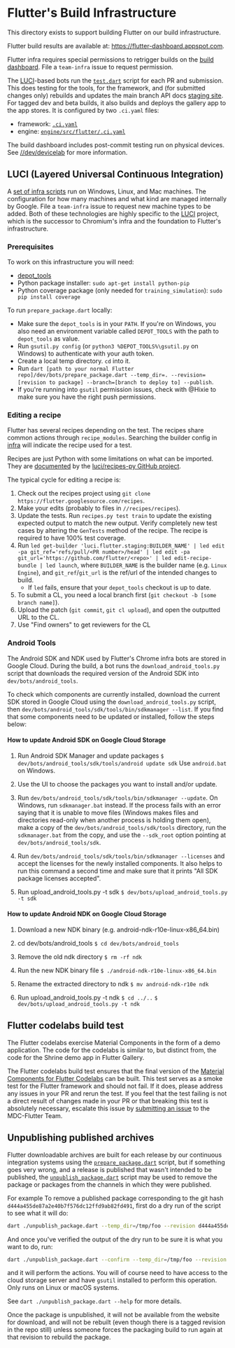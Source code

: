 # Flutter's Build Infrastructure

This directory exists to support building Flutter on our build infrastructure.

Flutter build results are available at: <https://flutter-dashboard.appspot.com>.

Flutter infra requires special permissions to retrigger builds on the
[build dashboard](https://flutter-dashboard.appspot.com/#/build). File a
`team-infra` issue to request permission.

The
[LUCI](https://chromium.googlesource.com/infra/luci/luci-py/+/refs/heads/main/README.md)-based
bots run the [`test.dart`](test.dart) script for each PR and submission. This
does testing for the tools, for the framework, and (for submitted changes only)
rebuilds and updates the main branch API docs
[staging site](https://main-api.flutter.dev/). For tagged dev and beta builds,
it also builds and deploys the gallery app to the app stores. It is configured
by two `.ci.yaml` files:

- framework: [`.ci.yaml`](../../.ci.yaml)
- engine: [`engine/src/flutter/.ci.yaml`](../../engine/src/flutter/.ci.yaml)

The build dashboard includes post-commit testing run on physical devices. See
[//dev/devicelab](../devicelab/README.md) for more information.

## LUCI (Layered Universal Continuous Integration)

A [set of infra scripts](https://flutter.googlesource.com/recipes/) run on
Windows, Linux, and Mac machines. The configuration for how many machines and
what kind are managed internally by Google. File a `team-infra` issue to request
new machine types to be added. Both of these technologies are highly specific to
the [LUCI](https://github.com/luci) project, which is the successor to
Chromium's infra and the foundation to Flutter's infrastructure.

### Prerequisites

To work on this infrastructure you will need:

- [depot_tools](https://commondatastorage.googleapis.com/chrome-infra-docs/flat/depot_tools/docs/html/depot_tools_tutorial.html#_setting_up)
- Python package installer: `sudo apt-get install python-pip`
- Python coverage package (only needed for `training_simulation`):
  `sudo pip install coverage`

To run `prepare_package.dart` locally:

- Make sure the `depot_tools` is in your `PATH`. If you're on Windows, you also
  need an environment variable called `DEPOT_TOOLS` with the path to
  `depot_tools` as value.
- Run `gsutil.py config` (or `python3 %DEPOT_TOOLS%\gsutil.py` on Windows) to
  authenticate with your auth token.
- Create a local temp directory. `cd` into it.
- Run
  `dart [path to your normal Flutter repo]/dev/bots/prepare_package.dart --temp_dir=. --revision=[revision to package] --branch=[branch to deploy to] --publish`.
- If you're running into `gsutil` permission issues, check with @Hixie to make
  sure you have the right push permissions.

### Editing a recipe

Flutter has several recipes depending on the test. The recipes share common
actions through `recipe_modules`. Searching the builder config in
[infra](https://flutter.googlesource.com/infra/+/refs/heads/main) will indicate
the recipe used for a test.

Recipes are just Python with some limitations on what can be imported. They are
[documented](https://github.com/luci/recipes-py/blob/main/doc/user_guide.md) by
the [luci/recipes-py GitHub project](https://github.com/luci/recipes-py).

The typical cycle for editing a recipe is:

1. Check out the recipes project using
   `git clone https://flutter.googlesource.com/recipes`.
1. Make your edits (probably to files in `//recipes/recipes`).
1. Update the tests. Run `recipes.py test train` to update the existing expected
   output to match the new output. Verify completely new test cases by altering
   the `GenTests` method of the recipe. The recipe is required to have 100% test
   coverage.
1. Run
   `led get-builder 'luci.flutter.staging:BUILDER_NAME' | led edit -pa git_ref='refs/pull/<PR number>/head' | led edit -pa git_url='https://github.com/flutter/<repo>' | led edit-recipe-bundle | led launch`,
   where `BUILDER_NAME` is the builder name (e.g. `Linux Engine`), and
   `git_ref`/`git_url` is the ref/url of the intended changes to build.
   - If `led` fails, ensure that your `depot_tools` checkout is up to date.
1. To submit a CL, you need a local branch first
   (`git checkout -b [some branch name]`).
1. Upload the patch (`git commit`, `git cl upload`), and open the outputted URL
   to the CL.
1. Use "Find owners" to get reviewers for the CL

### Android Tools

The Android SDK and NDK used by Flutter's Chrome infra bots are stored in Google
Cloud. During the build, a bot runs the `download_android_tools.py` script that
downloads the required version of the Android SDK into `dev/bots/android_tools`.

To check which components are currently installed, download the current SDK
stored in Google Cloud using the `download_android_tools.py` script, then
`dev/bots/android_tools/sdk/tools/bin/sdkmanager --list`. If you find that some
components need to be updated or installed, follow the steps below:

#### How to update Android SDK on Google Cloud Storage

1. Run Android SDK Manager and update packages
   `$ dev/bots/android_tools/sdk/tools/android update sdk` Use `android.bat` on
   Windows.

1. Use the UI to choose the packages you want to install and/or update.

1. Run `dev/bots/android_tools/sdk/tools/bin/sdkmanager --update`. On Windows,
   run `sdkmanager.bat` instead. If the process fails with an error saying that
   it is unable to move files (Windows makes files and directories read-only
   when another process is holding them open), make a copy of the
   `dev/bots/android_tools/sdk/tools` directory, run the `sdkmanager.bat` from
   the copy, and use the `--sdk_root` option pointing at
   `dev/bots/android_tools/sdk`.

1. Run `dev/bots/android_tools/sdk/tools/bin/sdkmanager --licenses` and accept
   the licenses for the newly installed components. It also helps to run this
   command a second time and make sure that it prints "All SDK package licenses
   accepted".

1. Run upload_android_tools.py -t sdk
   `$ dev/bots/upload_android_tools.py -t sdk`

#### How to update Android NDK on Google Cloud Storage

1. Download a new NDK binary (e.g. android-ndk-r10e-linux-x86_64.bin)

1. cd dev/bots/android_tools `$ cd dev/bots/android_tools`

1. Remove the old ndk directory `$ rm -rf ndk`

1. Run the new NDK binary file `$ ./android-ndk-r10e-linux-x86_64.bin`

1. Rename the extracted directory to ndk `$ mv android-ndk-r10e ndk`

1. Run upload_android_tools.py -t ndk `$ cd ../..`
   `$ dev/bots/upload_android_tools.py -t ndk`

## Flutter codelabs build test

The Flutter codelabs exercise Material Components in the form of a demo
application. The code for the codelabs is similar to, but distinct from, the
code for the Shrine demo app in Flutter Gallery.

The Flutter codelabs build test ensures that the final version of the
[Material Components for Flutter Codelabs](https://github.com/material-components/material-components-flutter-codelabs)
can be built. This test serves as a smoke test for the Flutter framework and
should not fail. If it does, please address any issues in your PR and rerun the
test. If you feel that the test failing is not a direct result of changes made
in your PR or that breaking this test is absolutely necessary, escalate this
issue by
[submitting an issue](https://github.com/material-components/material-components-flutter-codelabs/issues/new?title=%5BURGENT%5D%20Flutter%20Framework%20breaking%20PR)
to the MDC-Flutter Team.

## Unpublishing published archives

Flutter downloadable archives are built for each release by our continuous
integration systems using the [`prepare_package.dart`](prepare_package.dart)
script, but if something goes very wrong, and a release is published that wasn't
intended to be published, the [`unpublish_package.dart`](unpublish_package.dart)
script may be used to remove the package or packages from the channels in which
they were published.

For example To remove a published package corresponding to the git hash
`d444a455de87a2e40b7f576dc12ffd9ab82fd491`, first do a dry run of the script to
see what it will do:

```sh
dart ./unpublish_package.dart --temp_dir=/tmp/foo --revision d444a455de87a2e40b7f576dc12ffd9ab82fd491
```

And once you've verified the output of the dry run to be sure it is what you
want to do, run:

```sh
dart ./unpublish_package.dart --confirm --temp_dir=/tmp/foo --revision d444a455de87a2e40b7f576dc12ffd9ab82fd491
```

and it will perform the actions. You will of course need to have access to the
cloud storage server and have `gsutil` installed to perform this operation. Only
runs on Linux or macOS systems.

See `dart ./unpublish_package.dart --help` for more details.

Once the package is unpublished, it will not be available from the website for
download, and will not be rebuilt (even though there is a tagged revision in the
repo still) unless someone forces the packaging build to run again at that
revision to rebuild the package.
